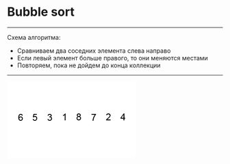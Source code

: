 # Bubble sort

---
Схема алгоритма:

- Сравниваем два соседних элемента слева направо
- Если левый элемент больше правого, то они меняются местами
- Повторяем, пока не дойдем до конца коллекции
--- 

![gif](bubble.gif)

